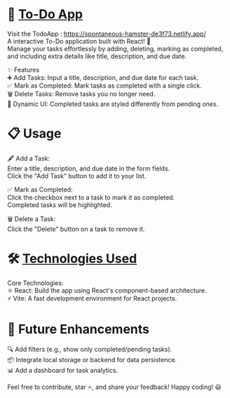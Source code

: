 # 📝 [To-Do App](https://spontaneous-hamster-de3f73.netlify.app/) <br/>
Visit the TodoApp : https://spontaneous-hamster-de3f73.netlify.app/<br/>
A interactive To-Do application built with React! 🚀<br/>
Manage your tasks effortlessly by adding, deleting, marking as completed, and including extra details like title, description, and due date.<br/>

✨ Features <br/>
➕ Add Tasks: Input a title, description, and due date for each task.<br/>
✅ Mark as Completed: Mark tasks as completed with a single click.<br/>
🗑️ Delete Tasks: Remove tasks you no longer need.<br/>
🎨 Dynamic UI: Completed tasks are styled differently from pending ones.<br/>

# 📋 Usage <br/>

🖋️ Add a Task:<br/>
Enter a title, description, and due date in the form fields.<br/>
Click the "Add Task" button to add it to your list.<br/>

✅ Mark as Completed:<br/>
Click the checkbox next to a task to mark it as completed.<br/>
Completed tasks will be highlighted.<br/>

🗑️ Delete a Task:<br/>
Click the "Delete" button on a task to remove it.<br/>

# 🛠️ [Technologies Used](https://react.dev/)
Core Technologies:<br/>
⚛️ React: Build the app using React's component-based architecture.<br/>
⚡  Vite: A fast development environment for React projects.<br/>

# 🚀 Future Enhancements
🔍 Add filters (e.g., show only completed/pending tasks). <br/>
📦 Integrate local storage or backend for data persistence. <br/>
📊 Add a dashboard for task analytics.<br/>

Feel free to contribute, star ⭐, and share your feedback! Happy coding! 😃
